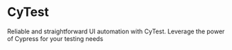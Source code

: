 # CyTest
Reliable and straightforward UI automation with CyTest. Leverage the power of Cypress for your testing needs
